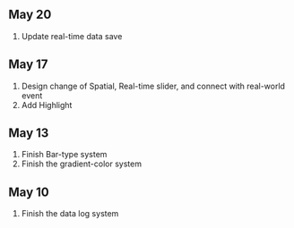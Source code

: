 ## May 20
1. Update real-time data save

## May 17
1. Design change of Spatial, Real-time slider, and connect with real-world event
2. Add Highlight

## May 13
1. Finish Bar-type system
2. Finish the gradient-color system

## May 10
1. Finish the data log system

